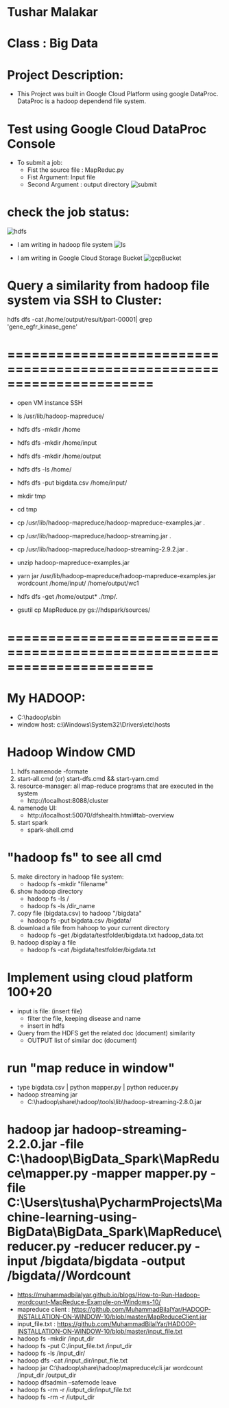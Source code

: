 # Tushar Malakar
# Class : Big Data 

Project Description:
====================
- This Project was built in Google Cloud Platform using google DataProc. DataProc is a hadoop dependend file system.



Test using Google Cloud DataProc Console 
========================================
- To submit a job:
    - Fist the source file :  MapReduc.py
    - Fist Argument: Input file
    - Second Argument : output directory
    ![submit](https://user-images.githubusercontent.com/35859780/71210538-17923100-227b-11ea-8bf2-51ff34f92387.PNG)


check the job status:
=======================
![hdfs](https://user-images.githubusercontent.com/35859780/71210535-17923100-227b-11ea-8558-a7801fd65801.PNG)

    
- I am writing in hadoop file system
![ls](https://user-images.githubusercontent.com/35859780/71210536-17923100-227b-11ea-920c-678f40caf909.PNG)

- I am writing in Google Cloud Storage Bucket
![gcpBucket](https://user-images.githubusercontent.com/35859780/71210537-17923100-227b-11ea-9f20-6cc1065bd049.PNG)





Query a similarity from hadoop file system via SSH to Cluster:
=============================================================
hdfs dfs -cat /home/output/result/part-00001| grep 'gene_egfr_kinase_gene'
    
# ======================================================================

- open VM instance SSH
- ls /usr/lib/hadoop-mapreduce/


- hdfs dfs -mkdir /home
- hdfs dfs -mkdir /home/input
- hdfs dfs -mkdir /home/output
- hdfs dfs -ls /home/
- hdfs dfs -put bigdata.csv /home/input/


- mkdir tmp
- cd tmp
- cp /usr/lib/hadoop-mapreduce/hadoop-mapreduce-examples.jar .
- cp /usr/lib/hadoop-mapreduce/hadoop-streaming.jar .
- cp /usr/lib/hadoop-mapreduce/hadoop-streaming-2.9.2.jar .
- unzip hadoop-mapreduce-examples.jar
- yarn jar  /usr/lib/hadoop-mapreduce/hadoop-mapreduce-examples.jar wordcount /home/input/ /home/output/wc1
- hdfs dfs -get /home/output* ./tmp/.

- gsutil cp MapReduce.py gs://hdspark/sources/


# ======================================================================
# My HADOOP:
   - C:\hadoop\sbin
   - window host: c:\Windows\System32\Drivers\etc\hosts
# Hadoop Window CMD
1. hdfs namenode -formate
2. start-all.cmd (or) start-dfs.cmd && start-yarn.cmd
3. resource-manager: all map-reduce programs that are executed in the system
	- http://localhost:8088/cluster
4. namenode UI:
	- http://localhost:50070/dfshealth.html#tab-overview
5. start spark
    - spark-shell.cmd

	
# "hadoop fs" to see all cmd 
5. make directory in hadoop file system:
	- hadoop fs -mkdir "filename"
6. show hadoop directory
    - hadoop fs -ls /
    - hadoop fs -ls /dir_name
7. copy file (bigdata.csv) to hadoop "/bigdata"
    - hadoop fs -put bigdata.csv /bigdata/
8. download a file from hahoop to your current directory
    - hadoop fs -get /bigdata/testfolder/bigdata.txt hadoop_data.txt
9. hadoop display a file 
    - hadoop fs -cat /bigdata/testfolder/bigdata.txt

   
# Implement using cloud platform 100+20
- input is file: (insert file)
    - filter the file, keeping disease and name
    - insert in hdfs
- Query from the HDFS get the related doc (document) similarity
    - OUTPUT list of similar doc (document)  
    
    
    
# run "map reduce in window"
- type bigdata.csv | python mapper.py | python reducer.py
- hadoop streaming jar
    - C:\hadoop\share\hadoop\tools\lib\hadoop-streaming-2.8.0.jar



# hadoop jar hadoop-streaming-2.2.0.jar  -file C:\hadoop\BigData_Spark\MapReduce\mapper.py -mapper mapper.py -file   C:\\Users\\tusha\\PycharmProjects\\Machine-learning-using-BigData\\BigData_Spark\\MapReduce\\reducer.py -reducer reducer.py -input /bigdata/bigdata -output /bigdata//Wordcount

- https://muhammadbilalyar.github.io/blogs/How-to-Run-Hadoop-wordcount-MapReduce-Example-on-Windows-10/
- mapreduce client : https://github.com/MuhammadBilalYar/HADOOP-INSTALLATION-ON-WINDOW-10/blob/master/MapReduceClient.jar
- input_file.txt :  https://github.com/MuhammadBilalYar/HADOOP-INSTALLATION-ON-WINDOW-10/blob/master/input_file.txt
- hadoop fs -mkdir /input_dir
- hadoop fs -put C:/input_file.txt /input_dir
- hadoop fs -ls /input_dir/ 
- hadoop dfs -cat /input_dir/input_file.txt
- hadoop jar C:\hadoop\share\hadoop\mapreduce\cli.jar wordcount /input_dir /output_dir
- hadoop dfsadmin –safemode leave
- hadoop fs -rm -r /iutput_dir/input_file.txt
- hadoop fs -rm -r /iutput_dir


